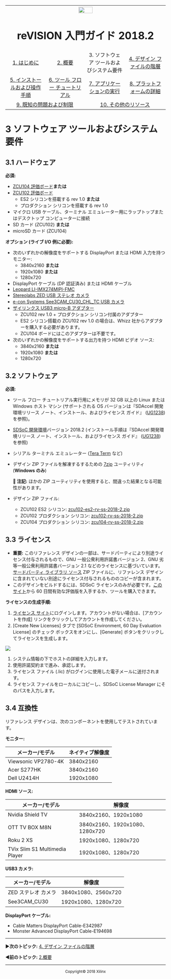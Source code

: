 <table style="width:100%">
  <tr>

<th width="100%" colspan="6"><img src="https://www.xilinx.com/content/dam/xilinx/imgs/press/media-kits/corporate/xilinx-logo.png" width="30%"/><h1>reVISION 入門ガイド 2018.2</h1>
</th>

  </tr>
  <tr>
    <td width="17%" align="center"><a href="README.md">1.  はじめに</a></td>
    <td width="16%" align="center"><a href="overview.md">2.  概要</a></td>
    <td width="17%" align="center">3.  ソフトウェア ツールおよびシステム要件</td>
    <td width="17%" align="center"><a href="design-file-hierarchy.md">4.  デザイン ファイルの階層</a></td>
</tr>
<tr>
    <td width="17%" align="center"><a href="operating-instructions.md">5.  インストールおよび操作手順</a></td>
    <td width="16%" align="center"><a href="tool-flow-tutorials.md">6.  ツール フロー チュートリアル</a></td>
    <td width="17%" align="center"><a href="run-application.md">7.  アプリケーションの実行</a></td>
    <td width="17%" align="center"><a href="platform-details.md">8.  プラットフォームの詳細</a></td>    
  </tr>
<tr>
    <td width="17%" align="center" colspan="2"><a href="known-issues-limitations.md">9.  既知の問題および制限</a></td>
    <td width="16%" align="center" colspan="2"><a href="additional-references.md">10.  その他のリソース</a></td>
</tr>
</table>

# 3 ソフトウェア ツールおよびシステム要件 

## 3.1 ハードウェア

**必須:**
* [ZCU104 評価ボード](https://japan.xilinx.com/products/boards-and-kits/zcu104.html)**または**
* [ZCU102 評価ボード](https://japan.xilinx.com/products/boards-and-kits/ek-u1-zcu102-g.html)
   * ES2 シリコンを搭載する rev 1.0 **または**
   * プロダクション シリコンを搭載する rev 1.0
* マイクロ USB ケーブル、ターミナル エミュレーター用にラップトップまたはデスクトップ コンピューターに接続
* SD カード (ZCU102) **または**
* microSD カード (ZCU104)

**オプション (ライブ I/O 例に必要):**
* 次のいずれかの解像度をサポートする DisplayPort または HDMI 入力を持つモニター:
  * 3840x2160 **または**
  * 1920x1080 **または**
  * 1280x720
* DisplayPort ケーブル (DP 認証済み) または HDMI ケーブル
* [Leopard LI-IMX274MIPI-FMC](https://leopardimaging.com/product/li-imx274mipi-fmc/)
* [Stereolabs ZED USB ステレオ カメラ](https://zedstore.stereolabs.com/products/zed)
* [e-con Systems See3CAM_CU30_CHL_TC USB カメラ](https://www.e-consystems.com/ar0330-lowlight-usb-cameraboard.asp)
* [ザイリンクス USB3 micro-B アダプター](http://www.whizzsystems.com/usb3-micro-b-plug-adapter)
  * ZCU102 rev 1.0 + プロダクション シリコン付属のアダプター
  * ES2 シリコン搭載の ZCU102 rev 1.0 の場合は、Whizz 社からアダプターを購入する必要があります。
  * ZCU104 ボードにはこのアダプターは不要です。
* 次のいずれかの解像度をサポートする出力を持つ HDMI ビデオ ソース:
  * 3840x2160 **または**
  * 1920x1080 **または**
  * 1280x720

## 3.2 ソフトウェア 

**必須:**
* ツール フロー チュートリアル実行用にメモリが 32 GB 以上の Linux または Windows ホスト マシン (サポートされる OS バージョンは『SDAccel 開発環境リリース ノート、インストール、およびライセンス ガイド』 ([UG1238](https://japan.xilinx.com/cgi-bin/docs/rdoc?v=2018.2;d=ug1238-sdx-rnil.pdf)) を参照)。
* [SDSoC 開発環境](https://japan.xilinx.com/products/design-tools/software-zone/sdsoc.html)バージョン 2018.2 (インストール手順は『SDAccel 開発環境リリース ノート、インストール、およびライセンス ガイド』 ([UG1238](https://japan.xilinx.com/cgi-bin/docs/rdoc?v=2018.2;d=ug1238-sdx-rnil.pdf)) を参照)
* シリアル ターミナル エミュレーター ([Tera Term](http://logmett.com/tera-term-the-latest-version) など)
* デザイン ZIP ファイルを解凍するするための [7zip](http://www.7-zip.org/) ユーティリティ (**Windows のみ**)

  **:pushpin: 注記:** ほかの ZIP ユーティリティを使用すると、間違った結果となる可能性があります。
* デザイン ZIP ファイル:
  * ZCU102 ES2 シリコン: [zcu102-es2-rv-ss-2018-2.zip](https://japan.xilinx.com/member/forms/download/design-license-xef.html?akdm=1&filename=zcu102-es2-rv-ss-2018-2.zip)
  * ZCU102 プロダクション シリコン: [zcu102-rv-ss-2018-2.zip](https://japan.xilinx.com/member/forms/download/design-license-xef.html?akdm=1&filename=zcu102-rv-ss-2018-2.zip)
  * ZCU104 プロダクション シリコン: [zcu104-rv-ss-2018-2.zip](https://japan.xilinx.com/member/forms/download/design-license-xef.html?akdm=1&filename=zcu104-rv-ss-2018-2.zip)

## 3.3 ライセンス 

* **重要:** このリファレンス デザインの一部は、サードパーティにより別途ライセンス付与されるもので、GNU 一般公衆利用許諾書バージョン 2、GNU 劣等一般公衆利用許諾書バージョン 2.1 などのライセンスに基づいています。[サードパーティ ライブラリ ソース](https://japan.xilinx.com/member/forms/download/xef.html?akdm=1&filename=zcu10x-rv-ss-2018-2-tpl-sources.zip) ZIP ファイルに、リファレンス デザインに含まれていない別途にライセンス付与されるもののコピーが含まれます。
* このデザインをビルドするには、SDSoC ライセンスのみが必要です。[このサイト](https://japan.xilinx.com/products/design-tools/software-zone/sdsoc.html#buy)から 60 日間有効な評価版を入手するか、ツールを購入できます。

**ライセンスの生成手順:**
1.  [ライセンス サイト](https://japan.xilinx.com/getproduct)にログインします。アカウントがない場合は、[アカウントを作成] リンクをクリックしてアカウントを作成してください。
1.  [Create New Licenses] タブで [SDSoC Environment, 60 Day Evaluation License] のチェック ボックスをオンにし、[Generate] ボタンをクリックしてライセンスを生成します。

   ![](./images/license.png)

1.  システム情報の下でホストの詳細を入力します。
1.  使用許諾契約まで進み、承認します。
1.  ライセンス ファイル (.lic) がログインに使用した電子メールに送付されます。
1.  ライセンス ファイルをローカルにコピーし、SDSoC License Manager にそのパスを入力します。

## 3.4 互換性 

リファレンス デザインは、次のコンポーネントを使用してテストされています。

**モニター:**

| **メーカー/モデル** | **ネイティブ解像度** |
|----|----|
| Viewsonic VP2780-4K | 3840x2160 |
| Acer S277HK | 3840x2160 |
| Dell U2414H | 1920x1080 |


**HDMI ソース:**

| **メーカー/モデル** | **解像度** |
|----|----|
| Nvidia Shield TV | 3840x2160、1920x1080 |
| OTT TV BOX M8N | 3840x2160、1920x1080、1280x720 |
| Roku 2 XS | 1920x1080、1280x720 |
| TVix Slim S1 Multimedia Player | 1920x1080、1280x720 |


**USB3 カメラ:**

| **メーカー/モデル** | **解像度** |
|----|----|
| ZED ステレオ カメラ | 3840x1080、2560x720 |
| See3CAM_CU30 | 1920x1080、1280x720 |


**DisplayPort ケーブル:**
* Cable Matters DisplayPort Cable-E342987
* Monster Advanced DisplayPort Cable-E194698



<hr/>

:arrow_forward:**次のトピック:**  [4.  デザイン ファイルの階層](design-file-hierarchy.md)

:arrow_backward:**前のトピック:**  [2.概要](overview.md)
<hr/>
<p align="center"><sup>Copyright&copy; 2018 Xilinx</sup></p>
